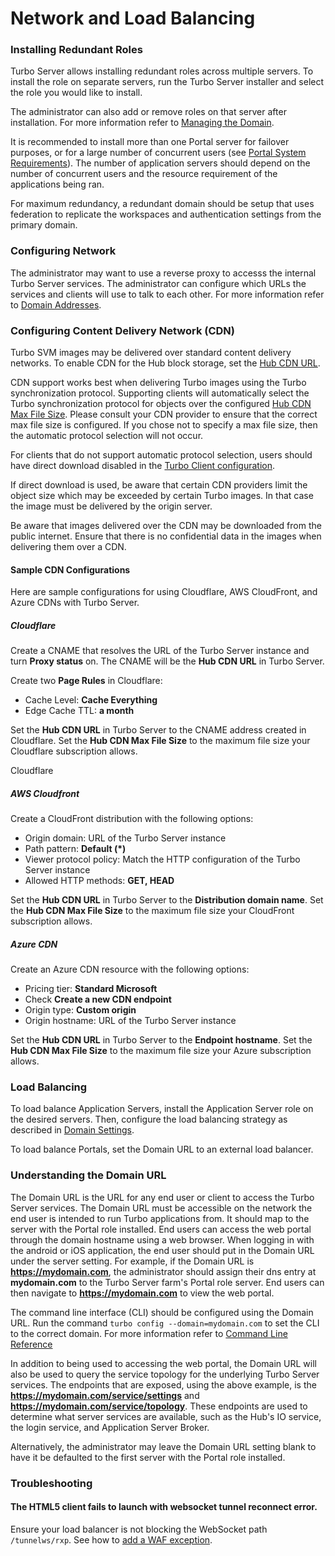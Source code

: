 # Network and Load Balancing

### Installing Redundant Roles

Turbo Server allows installing redundant roles across multiple servers. To install the role on separate servers, run the Turbo Server installer and select the role you would like to install.

The administrator can also add or remove roles on that server after installation. For more information refer to [Managing the Domain](/server/administration/domain#managing-a-server).

It is recommended to install more than one Portal server for failover purposes, or for a large number of concurrent users (see [Portal System Requirements](/server/setup-and-deployment/prerequisites.html#system-requirements)). The number of application servers should depend on the number of concurrent users and the resource requirement of the applications being ran.

For maximum redundancy, a redundant domain should be setup that uses federation to replicate the workspaces and authentication settings from the primary domain.

### Configuring Network

The administrator may want to use a reverse proxy to accesss the internal Turbo Server services. The administrator can configure which URLs the services and clients will use to talk to each other. For more information refer to [Domain Addresses](/server/administration/domain#managing-a-server).

### Configuring Content Delivery Network (CDN)

Turbo SVM images may be delivered over standard content delivery networks. To enable CDN for the Hub block storage, set the [Hub CDN URL](/server/administration/domain.html#managing-a-server).

CDN support works best when delivering Turbo images using the Turbo synchronization protocol. Supporting clients will automatically select the Turbo synchronization protocol for objects over the configured [Hub CDN Max File Size](/server/administration/domain.html#managing-a-server). Please consult your CDN provider to ensure that the correct max file size is configured. If you chose not to specify a max file size, then the automatic protocol selection will not occur. 

For clients that do not support automatic protocol selection, users should have direct download disabled in the [Turbo Client configuration](/client/command-line/config). 

If direct download is used, be aware that certain CDN providers limit the object size which may be exceeded by certain Turbo images. In that case the image must be delivered by the origin server.

Be aware that images delivered over the CDN may be downloaded from the public internet. Ensure that there is no confidential data in the images when delivering them over a CDN.

#### Sample CDN Configurations

Here are sample configurations for using Cloudflare, AWS CloudFront, and Azure CDNs with Turbo Server.

##### Cloudflare

Create a CNAME that resolves the URL of the Turbo Server instance and turn __Proxy status__ on. The CNAME will be the __Hub CDN URL__ in Turbo Server.

Create two __Page Rules__ in Cloudflare:

- Cache Level: __Cache Everything__
- Edge Cache TTL: __a month__

Set the __Hub CDN URL__ in Turbo Server to the CNAME address created in Cloudflare. Set the __Hub CDN Max File Size__ to the maximum file size your Cloudflare subscription allows.

Cloudflare

##### AWS Cloudfront

Create a CloudFront distribution with the following options:

- Origin domain: URL of the Turbo Server instance
- Path pattern: __Default (*)__
- Viewer protocol policy: Match the HTTP configuration of the Turbo Server instance
- Allowed HTTP methods: __GET, HEAD__

Set the __Hub CDN URL__ in Turbo Server to the __Distribution domain name__. Set the __Hub CDN Max File Size__ to the maximum file size your CloudFront subscription allows.

##### Azure CDN

Create an Azure CDN resource with the following options:

- Pricing tier: __Standard Microsoft__
- Check __Create a new CDN endpoint__
- Origin type: __Custom origin__
- Origin hostname: URL of the Turbo Server instance

Set the __Hub CDN URL__ in Turbo Server to the __Endpoint hostname__. Set the __Hub CDN Max File Size__ to the maximum file size your Azure subscription allows.

### Load Balancing

To load balance Application Servers, install the Application Server role on the desired servers. Then, configure the load balancing strategy as described in [Domain Settings](/server/administration/domain#managing-a-server).

To load balance Portals, set the Domain URL to an external load balancer.

### Understanding the Domain URL

The Domain URL is the URL for any end user or client to access the Turbo Server services. The Domain URL must be accessible on the network the end user is intended to run Turbo applications from. It should map to the server with the Portal role installed. End users can access the web portal through the domain hostname using a web browser. When logging in with the android or iOS application, the end user should put in the Domain URL under the server setting. For example, if the Domain URL is **https://mydomain.com**, the administrator should assign their dns entry at **mydomain.com** to the Turbo Server farm's Portal role server. End users can then navigate to **https://mydomain.com** to view the web portal.

The command line interface (CLI) should be configured using the Domain URL. Run the command `turbo config --domain=mydomain.com` to set the CLI to the correct domain. For more information refer to [Command Line Reference](/client/command-line/config)

In addition to being used to accessing the web portal, the Domain URL will also be used to query the service topology for the underlying Turbo Server services. The endpoints that are exposed, using the above example, is the **https://mydomain.com/service/settings** and **https://mydomain.com/service/topology**. These endpoints are used to determine what server services are available, such as the Hub's IO service, the login service, and Application Server Broker.

Alternatively, the administrator may leave the Domain URL setting blank to have it be defaulted to the first server with the Portal role installed.

### Troubleshooting

#### The HTML5 client fails to launch with websocket tunnel reconnect error.

Ensure your load balancer is not blocking the WebSocket path `/tunnelws/rxp`. See how to [add a WAF exception](https://developers.cloudflare.com/waf/managed-rules/waf-exceptions/define-dashboard/).

